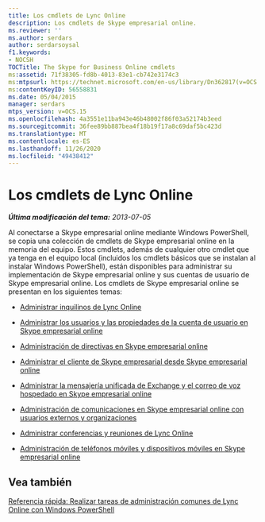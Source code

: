 ```yaml
---
title: Los cmdlets de Lync Online
description: Los cmdlets de Skype empresarial online.
ms.reviewer: ''
ms.author: serdars
author: serdarsoysal
f1.keywords:
- NOCSH
TOCTitle: The Skype for Business Online cmdlets
ms:assetid: 71f38305-fd8b-4013-83e1-cb742e3174c3
ms:mtpsurl: https://technet.microsoft.com/en-us/library/Dn362817(v=OCS.15)
ms:contentKeyID: 56558831
ms.date: 05/04/2015
manager: serdars
mtps_version: v=OCS.15
ms.openlocfilehash: 4a3551e11ba943e46b48002f86f03a52174b3eed
ms.sourcegitcommit: 36fee89bb887bea4f18b19f17a8c69daf5bc423d
ms.translationtype: MT
ms.contentlocale: es-ES
ms.lasthandoff: 11/26/2020
ms.locfileid: "49438412"
---
```

# <a name="the-skype-for-business-online-cmdlets"></a>Los cmdlets de Lync Online

<div data-xmlns="http://www.w3.org/1999/xhtml">

<div class="topic" data-xmlns="http://www.w3.org/1999/xhtml" data-msxsl="urn:schemas-microsoft-com:xslt" data-cs="https://msdn.microsoft.com/">

<div data-asp="https://msdn2.microsoft.com/asp">



</div>

<div id="mainSection">

<div id="mainBody">

<span> </span>

_**Última modificación del tema:** 2013-07-05_

Al conectarse a Skype empresarial online mediante Windows PowerShell, se copia una colección de cmdlets de Skype empresarial online en la memoria del equipo. Estos cmdlets, además de cualquier otro cmdlet que ya tenga en el equipo local (incluidos los cmdlets básicos que se instalan al instalar Windows PowerShell), están disponibles para administrar su implementación de Skype empresarial online y sus cuentas de usuario de Skype empresarial online. Los cmdlets de Skype empresarial online se presentan en los siguientes temas:

  - [Administrar inquilinos de Lync Online](https://docs.microsoft.com/skypeforbusiness/set-up-your-computer-for-windows-powershell/manage-skype-for-business-online-organizations)

  - [Administrar los usuarios y las propiedades de la cuenta de usuario en Skype empresarial online](https://docs.microsoft.com/skypeforbusiness/manage/user-accounts/user-accounts)

  - [Administración de directivas en Skype empresarial online](https://docs.microsoft.com/office365/enterprise/powershell/manage-skype-for-business-online-policies-with-office-365-powershell)

  - [Administrar el cliente de Skype empresarial desde Skype empresarial online](https://docs.microsoft.com/skypeforbusiness/set-up-skype-for-business-online/deploy-the-skype-for-business-client-in-office-365)

  - [Administrar la mensajería unificada de Exchange y el correo de voz hospedado en Skype empresarial online](https://docs.microsoft.com/skypeforbusiness/set-up-your-computer-for-windows-powershell/manage-exchange-unified-messaging-and-hosted-voicemail)

  - [Administración de comunicaciones en Skype empresarial online con usuarios externos y organizaciones](https://docs.microsoft.com/skypeforbusiness/set-up-skype-for-business-online/allow-users-to-contact-external-skype-for-business-users)

  - [Administrar conferencias y reuniones de Lync Online](https://docs.microsoft.com/skypeforbusiness/manage/conferencing/conferencing-policies)

  - [Administración de teléfonos móviles y dispositivos móviles en Skype empresarial online](https://docs.microsoft.com/skypeforbusiness/set-up-policies-in-your-organization/set-up-mobile-policies-for-your-organization)

<div>

## <a name="see-also"></a>Vea también


[Referencia rápida: Realizar tareas de administración comunes de Lync Online con Windows PowerShell](https://docs.microsoft.com/office365/enterprise/powershell/manage-skype-for-business-online-with-office-365-powershell)  
  

</div>

</div>

<span> </span>

</div>

</div>

</div>

